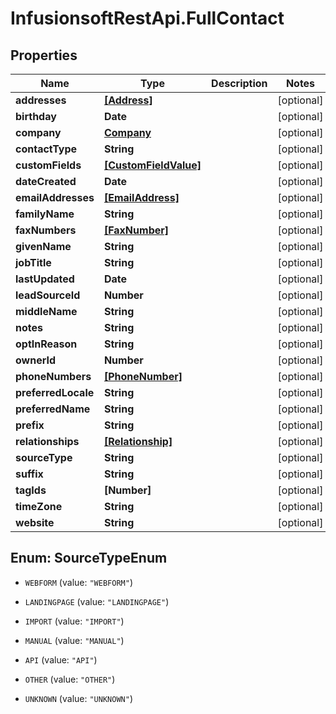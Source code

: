 # InfusionsoftRestApi.FullContact

## Properties
Name | Type | Description | Notes
------------ | ------------- | ------------- | -------------
**addresses** | [**[Address]**](Address.md) |  | [optional] 
**birthday** | **Date** |  | [optional] 
**company** | [**Company**](Company.md) |  | [optional] 
**contactType** | **String** |  | [optional] 
**customFields** | [**[CustomFieldValue]**](CustomFieldValue.md) |  | [optional] 
**dateCreated** | **Date** |  | [optional] 
**emailAddresses** | [**[EmailAddress]**](EmailAddress.md) |  | [optional] 
**familyName** | **String** |  | [optional] 
**faxNumbers** | [**[FaxNumber]**](FaxNumber.md) |  | [optional] 
**givenName** | **String** |  | [optional] 
**jobTitle** | **String** |  | [optional] 
**lastUpdated** | **Date** |  | [optional] 
**leadSourceId** | **Number** |  | [optional] 
**middleName** | **String** |  | [optional] 
**notes** | **String** |  | [optional] 
**optInReason** | **String** |  | [optional] 
**ownerId** | **Number** |  | [optional] 
**phoneNumbers** | [**[PhoneNumber]**](PhoneNumber.md) |  | [optional] 
**preferredLocale** | **String** |  | [optional] 
**preferredName** | **String** |  | [optional] 
**prefix** | **String** |  | [optional] 
**relationships** | [**[Relationship]**](Relationship.md) |  | [optional] 
**sourceType** | **String** |  | [optional] 
**suffix** | **String** |  | [optional] 
**tagIds** | **[Number]** |  | [optional] 
**timeZone** | **String** |  | [optional] 
**website** | **String** |  | [optional] 


<a name="SourceTypeEnum"></a>
## Enum: SourceTypeEnum


* `WEBFORM` (value: `"WEBFORM"`)

* `LANDINGPAGE` (value: `"LANDINGPAGE"`)

* `IMPORT` (value: `"IMPORT"`)

* `MANUAL` (value: `"MANUAL"`)

* `API` (value: `"API"`)

* `OTHER` (value: `"OTHER"`)

* `UNKNOWN` (value: `"UNKNOWN"`)




